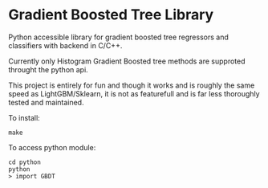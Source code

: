 <h1>Gradient Boosted Tree Library</h1>

Python accessible library for gradient boosted tree regressors and classifiers with backend in C/C++.

Currently only Histogram Gradient Boosted tree methods are supproted throught the python api.

This project is entirely for fun and though it works and is roughly the same speed as LightGBM/Sklearn,
it is not as featurefull and is far less thoroughly tested and maintained.



To install:
```
make
```

To access python module:
```
cd python
python
> import GBDT
```

